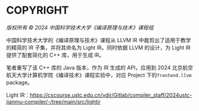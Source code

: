 # COPYRIGHT

*版权所有 © 2024 中国科学技术大学《编译原理与技术》课程组*

中国科学技术大学的《编译原理与技术》课程从 LLVM IR 中裁剪出了适用于教学的精简的 IR 子集，并将其命名为 Light IR。同时依据 LLVM 的设计，为 Light IR 提供了配套简化的 C++ 库，用于生成 IR。

笔者重写了该 C++ 库的 Java 版本，作为 IR 生成的 API，应用到 2024 北京航空航天大学计算机学院《编译技术》课程实验中，对应 Project 下的`frontend.llvm` package。

Light IR：https://cscourse.ustc.edu.cn/vdir/Gitlab/compiler_staff/2024ustc-jianmu-compiler/-/tree/main/src/lightir

